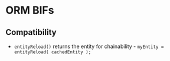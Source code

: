 # ORM BIFs

## Compatibility

* `entityReload()` returns the entity for chainability - `myEntity = entityReload( cachedEntity );`
